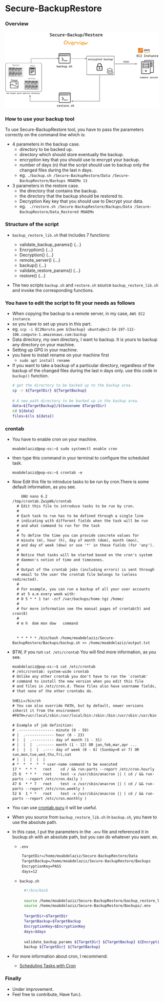 # Secure-BackupRestore

### Overview 

<img alt="Overview" src="Drafts/1_Overview.png" />

### How to use your backup tool

To use Secure-BackupRestore tool, you have to pass the parameters correctly on the command line which is:

-  4 parameters in the backup case.
    - directory to be backed up.
    - directory which should store eventually the backup.
    - encryption key that you should use to encrypt your backup.
    - number of days (n) that the script should use to backup only the changed files during the last n days.
    - eg. ```./backup.sh /Secure-BackupRestore/Data /Secure-BackupRestore/Backups MOAEMo 13```
-  3 parameters in the restore case.
    - the directory that contains the backup.
    - the directory that the backup should be restored to.
    - Decryption Key key that you should use to Decrypt your data.
    - eg. ``` ./restore.sh /Secure-BackupRestore/Backups/Data /Secure-BackupRestore/Data_Restored MOAEMo```


### Structure of the script

-  ```backup_restore_lib.sh``` that includes 7 functions:
  
    - validate_backup_params() {...}
    - Encryption() {...}
    - Decryption() {...}
    - remote_server() {...}
    - backup() {...}
    - validate_restore_params() {...}
    - restore() {...}
    
-  The two scripts ```backup.sh``` and ```restore.sh``` source ```backup_restore_lib.sh``` and invoke the corresponding functions.


### You have to edit the script to fit your needs as follows

- When copying the backup to a remote server, in my case, ```AWS EC2 instance```.
- so you have to set up yours in this part.
- eg. ```scp -i EC2Naruto.pem ${backup} ubuntu@ec2-54-197-112-106.compute-1.amazonaws.com:backup```
- Data directory, my own directory, I want to backup. It is yours to backup any directory on your machine.
- Setting up GPG in your machine.
- you have to install rename on your machine first
    - ```sudo apt install rename``` 
- If you want to take a backup of a particular directory, regardless of the backup of the changed files during the last n days only. use this code in ```buckup()``` function.
     ```bash
    # get the directory to be backed up to the backup area.
    cp -r ${TargetDir} ${TargetBackup}

    # A new path directory to be backed up in the backup area.
    data=${TargetBackup}/$(basename $TargetDir)
    cd ${data}
    files=$(ls ${data})
     ```


### crontab

- You have to enable cron on your machine.
  ```console
  moabdelaziz@pop-os:~$ sudo systemctl enable cron
  ```
- then type this command in your terminal to configure the scheduled task.
  ```console
  moabdelaziz@pop-os:~$ crontab -e
  ```
- Now Edit this file to introduce tasks to be run by cron.There is some default information, as you see.
  ```console
      GNU nano 6.2                                                                   /tmp/crontab.ZwipWk/crontab                                                                             
    # Edit this file to introduce tasks to be run by cron.
    # 
    # Each task to run has to be defined through a single line
    # indicating with different fields when the task will be run
    # and what command to run for the task
    # 
    # To define the time you can provide concrete values for
    # minute (m), hour (h), day of month (dom), month (mon),
    # and day of week (dow) or use '*' in these fields (for 'any').
    # 
    # Notice that tasks will be started based on the cron's system
    # daemon's notion of time and timezones.
    # 
    # Output of the crontab jobs (including errors) is sent through
    # email to the user the crontab file belongs to (unless redirected).
    # 
    # For example, you can run a backup of all your user accounts
    # at 5 a.m every week with:
    # 0 5 * * 1 tar -zcf /var/backups/home.tgz /home/
    # 
    # For more information see the manual pages of crontab(5) and cron(8)
    # 
    # m h  dom mon dow   command


    * * * * * /bin/bash /home/moabdelaziz/Secure-BackupRestore/Backups/backup.sh >> /home/moabdelaziz/output.txt
  ```

- BTW, if you run ```cat /etc/crontab``` You will find more information, as you see.

   ```console
  moabdelaziz@pop-os:~$ cat /etc/crontab
  # /etc/crontab: system-wide crontab
  # Unlike any other crontab you don't have to run the `crontab'
  # command to install the new version when you edit this file
  # and files in /etc/cron.d. These files also have username fields,
  # that none of the other crontabs do.

  SHELL=/bin/sh
  # You can also override PATH, but by default, newer versions inherit it from the environment
  #PATH=/usr/local/sbin:/usr/local/bin:/sbin:/bin:/usr/sbin:/usr/bin
    
  # Example of job definition:
  # .---------------- minute (0 - 59)
  # |  .------------- hour (0 - 23)
  # |  |  .---------- day of month (1 - 31)
  # |  |  |  .------- month (1 - 12) OR jan,feb,mar,apr ...
  # |  |  |  |  .---- day of week (0 - 6) (Sunday=0 or 7) OR sun,mon,tue,wed,thu,fri,sat
  # |  |  |  |  |
  # *  *  *  *  * user-name command to be executed
  17 *	* * *	root    cd / && run-parts --report /etc/cron.hourly
  25 6	* * *	root	test -x /usr/sbin/anacron || ( cd / && run-parts --report /etc/cron.daily )
  47 6	* * 7	root	test -x /usr/sbin/anacron || ( cd / && run-parts --report /etc/cron.weekly )
  52 6	1 * *	root	test -x /usr/sbin/anacron || ( cd / && run-parts --report /etc/cron.monthly )
  
  ```
- You can use [crontab.guru](https://crontab.guru/#*_*_*_*_*) it will be useful.
- When you source from ```backup_restore_lib.sh``` in ```backup.sh```, you have to use the absolute path.
- In this case, I put the parameters in the ```.env``` file and referenced it in buckup.sh with an absolute path, but you can do whatever you want. ex.
  - ```.env```
    
      ```txt
       TargetDir=/home/moabdelaziz/Secure-BackupRestore/Data
       TargetBackup=/home/moabdelaziz/Secure-BackupRestore/Backups
       EncryptionKey=PASS
       days=12
      ```
  - ```backup.sh```
    
      ```bash
        #!/bin/bash
      
        source /home/moabdelaziz/Secure-BackupRestore/backup_restore_lib.sh
        source /home/moabdelaziz/Secure-BackupRestore/Backups/.env
      
        TargetDir=$TargetDir
        TargetBackup=$TargetBackup
        EncryptionKey=$EncryptionKey
        days=$days

        validate_backup_params ${TargetDir} ${TargetBackup} ${EncryptionKey} ${days}
        backup ${TargetDir} ${TargetBackup}
      
      ```
- For more information about cron, I recommend:
    - [Scheduling Tasks with Cron](https://www.youtube.com/watch?v=7cbP7fzn0D8)
### Finally 

- Under improvement.
- Feel free to contribute, Have fun:).
